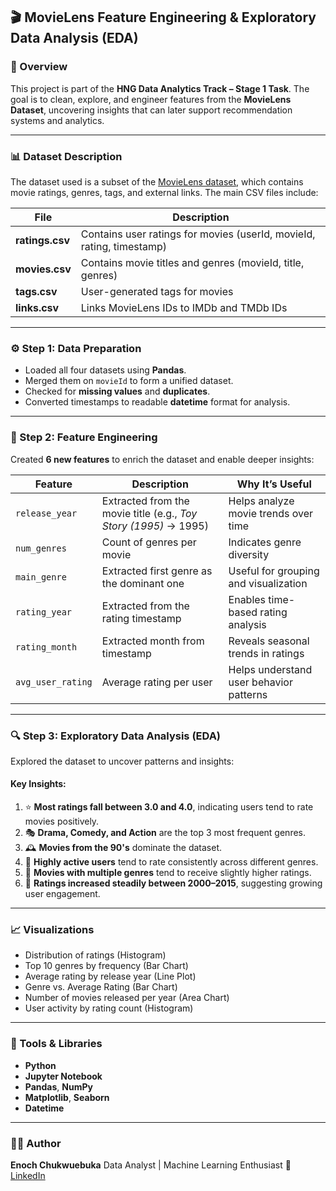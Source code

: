 ## 🎬 MovieLens Feature Engineering & Exploratory Data Analysis (EDA)

### 📘 Overview

This project is part of the **HNG Data Analytics Track – Stage 1 Task**.
The goal is to clean, explore, and engineer features from the **MovieLens Dataset**, uncovering insights that can later support recommendation systems and analytics.

---

### 📊 Dataset Description

The dataset used is a subset of the [MovieLens dataset](https://grouplens.org/datasets/movielens/), which contains movie ratings, genres, tags, and external links.
The main CSV files include:

| File            | Description                                                           |
| --------------- | --------------------------------------------------------------------- |
| **ratings.csv** | Contains user ratings for movies (userId, movieId, rating, timestamp) |
| **movies.csv**  | Contains movie titles and genres (movieId, title, genres)             |
| **tags.csv**    | User-generated tags for movies                                        |
| **links.csv**   | Links MovieLens IDs to IMDb and TMDb IDs                              |

---

### ⚙️ Step 1: Data Preparation

* Loaded all four datasets using **Pandas**.
* Merged them on `movieId` to form a unified dataset.
* Checked for **missing values** and **duplicates**.
* Converted timestamps to readable **datetime** format for analysis.

---

### 🧠 Step 2: Feature Engineering

Created **6 new features** to enrich the dataset and enable deeper insights:

| Feature           | Description                                                      | Why It’s Useful                         |
| ----------------- | ---------------------------------------------------------------- | --------------------------------------- |
| `release_year`    | Extracted from the movie title (e.g., *Toy Story (1995)* → 1995) | Helps analyze movie trends over time    |
| `num_genres`      | Count of genres per movie                                        | Indicates genre diversity               |
| `main_genre`      | Extracted first genre as the dominant one                        | Useful for grouping and visualization   |
| `rating_year`     | Extracted from the rating timestamp                              | Enables time-based rating analysis      |
| `rating_month`    | Extracted month from timestamp                                   | Reveals seasonal trends in ratings      |
| `avg_user_rating` | Average rating per user                                          | Helps understand user behavior patterns |

---

### 🔍 Step 3: Exploratory Data Analysis (EDA)

Explored the dataset to uncover patterns and insights:

#### Key Insights:

1. ⭐ **Most ratings fall between 3.0 and 4.0**, indicating users tend to rate movies positively.
2. 🎭 **Drama, Comedy, and Action** are the top 3 most frequent genres.
3. 🕰️ **Movies from the 90's** dominate the dataset.
4. 👥 **Highly active users** tend to rate consistently across different genres.
5. 🎥 **Movies with multiple genres** tend to receive slightly higher ratings.
6. 📅 **Ratings increased steadily between 2000–2015**, suggesting growing user engagement.

---

### 📈 Visualizations

* Distribution of ratings (Histogram)
* Top 10 genres by frequency (Bar Chart)
* Average rating by release year (Line Plot)
* Genre vs. Average Rating (Bar Chart)
* Number of movies released per year (Area Chart)
* User activity by rating count (Histogram)

---

### 🧩 Tools & Libraries

* **Python**
* **Jupyter Notebook**
* **Pandas**, **NumPy**
* **Matplotlib**, **Seaborn**
* **Datetime**

---

### 👨‍💻 Author

**Enoch Chukwuebuka**
 Data Analyst | Machine Learning Enthusiast
🔗 [LinkedIn]([https://www.linkedin.com/](https://www.linkedin.com/in/chukwuebuka-enoch/)) 


